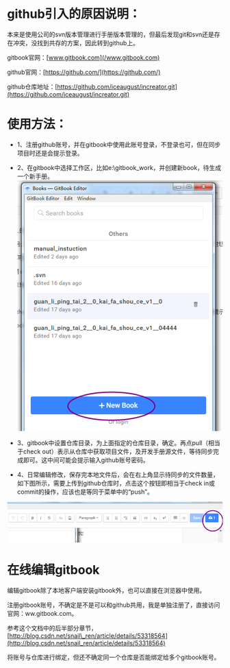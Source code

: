 # github引入的原因说明：

本来是使用公司的svn版本管理进行手册版本管理的，但最后发现git和svn还是存在冲突，没找到共存的方案，因此转到github上。

gitbook官网：[www.gitbook.com](/www.gitbook.com)

github官网：[https://github.com/](https://github.com/)

github仓库地址：[https://github.com/iceaugust/increator.git](https://github.com/iceaugust/increator.git)

# 使用方法：

* 1、注册github账号，并在gitbook中使用此账号登录，不登录也可，但在同步项目时还是会提示登录。
* 2、在gitbook中选择工作区，比如e:\gitbook\_work，并创建新book，待生成一个新手册。![](/assets/import.png)

* 3、gitbook中设置仓库目录，为上面指定的仓库目录，确定。再点pull（相当于check out）表示从仓库中获取项目文件，及开发手册源文件，等待同步完成即可。这中间可能会提示输入github账号密码。

* 4、日常编辑修改，保存完本地文件后，会在右上角显示待同步的文件数量，如下图所示，需要上传到github仓库时，点击这个按钮即相当于check in或commit的操作，应该也是等同于菜单中的“push”。

![](/assets/push.png)

# 在线编辑gitbook

编辑gitbook除了本地客户端安装gitbook外，也可以直接在浏览器中使用。

注册gitbook账号，不确定是不是可以和github共用，我是单独注册了，直接访问官网：ww.gitbook.com。

参考这个文档中的后半部分章节，[http://blog.csdn.net/snail\_ren/article/details/53318564](http://blog.csdn.net/snail_ren/article/details/53318564)  

将账号与仓库进行绑定，但还不确定同一个仓库是否能绑定给多个gitbook账号。

